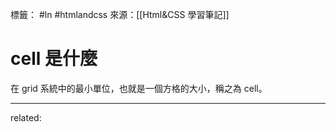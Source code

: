 標籤： #ln #htmlandcss 
來源：[[Html&CSS 學習筆記]]

# cell 是什麼
在 grid 系統中的最小單位，也就是一個方格的大小，稱之為 cell。


---

related: